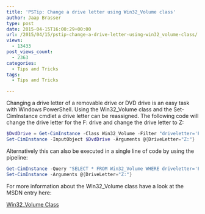 ```yaml
---
title: 'PSTip: Change a drive letter using Win32_Volume class'
author: Jaap Brasser
type: post
date: 2015-04-15T16:00:29+00:00
url: /2015/04/15/pstip-change-a-drive-letter-using-win32_volume-class/
views:
  - 13433
post_views_count:
  - 2363
categories:
  - Tips and Tricks
tags:
  - Tips and Tricks

---
```

Changing a drive letter of a removable drive or DVD drive is an easy task with Windows PowerShell. Using the Win32_Volume class and the Set-CimInstance cmdlet a drive letter can be reassigned. The following code will change the drive letter for the F: drive and change the drive letter to Z:

```powershell
$DvdDrive = Get-CimInstance -Class Win32_Volume -Filter "driveletter='F:'"
Set-CimInstance -InputObject $DvdDrive -Arguments @{DriveLetter="Z:"}
```


Alternatively this can also be executed in a single line of code by using the pipeline:

```powershell
Get-CimInstance -Query "SELECT * FROM Win32_Volume WHERE driveletter='F:'" | 
Set-CimInstance -Arguments @{DriveLetter="Z:"}
```


For more information about the Win32_Volume class have a look at the MSDN entry here:

[Win32_Volume Class][1]

[1]: https://msdn.microsoft.com/en-us/library/aa394515(v=vs.85).aspx